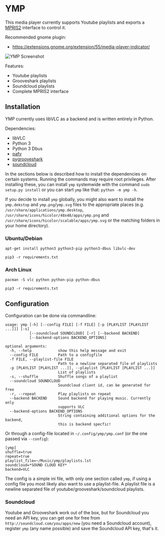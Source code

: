 YMP
===


This media player currently supports Youtube playlists and
exports a [MPRIS2](http://specifications.freedesktop.org/mpris-spec/latest/) interface to control it.

Recommended gnome plugin:
* https://extensions.gnome.org/extension/55/media-player-indicator/


![YMP Screenshot](https://raw.githubusercontent.com/wiki/Dav1dde/ymp/screenshots/scrot1.png)


Features:
* Youtube playlists
* Grooveshark playlists
* Soundcloud playlists
* Complete MPRIS2 interface


## Installation ##

YMP currently uses libVLC as a backend and is written entirely in Python.

Dependencies:
* libVLC
* Python 3
* Python 3 Dbus
* [pafy](https://pypi.python.org/pypi/Pafy/0.3.66)
* [pygrooveshark](https://github.com/koehlma/pygrooveshark)
* [soundcloud](https://pypi.python.org/pypi/soundcloud/0.4.1)

In the sections below is described how to install the dependencies on certain systems.
Running the commands may require root privileges.
After installing these, you can install `ymp` systemwide with the command `sudo setup.py install`
or you can start `ymp` like that: `python -m ymp -h`.

If you decide to install `ymp` globally, you might also want to install the `ymp.dekstop` and
`ymp.png`/`ymp.svg` files to the appropriate places (e.g. `/usr/share/applications/ymp.desktop`,
`/usr/share/icons/hicolor/48x48/apps/ymp.png` and `/usr/share/icons/hicolor/scalable/apps/ymp.svg`
or the matching folders in your home directory).

### Ubuntu/Debian ###

```
apt-get install python3 python3-pip python3-dbus libvlc-dev
```

```
pip3 -r requirements.txt
```

### Arch Linux ###

```
pacman -S vlc python python-pip python-dbus
```

```
pip3 -r requirements.txt
```

## Configuration ##

Configuration can be done via commandline:

```
usage: ymp [-h] [--config FILE] [-f FILE] [-p [PLAYLIST [PLAYLIST ...]]] [-s]
           [--soundcloud SOUNDCLOUD] [-r] [--backend BACKEND]
           [--backend-options BACKEND_OPTIONS]

optional arguments:
  -h, --help            show this help message and exit
  --config FILE         Path to a configfile
  -f FILE, --playlist-file FILE
                        Path to a newline separated file of playlists
  -p [PLAYLIST [PLAYLIST ...]], --playlist [PLAYLIST [PLAYLIST ...]]
                        List of playlists
  -s, --shuffle         Shuffle songs of a playlist
  --soundcloud SOUNDCLOUD
                        Soundcloud client id, can be generated for free
  -r, --repeat          Play playlists on repeat
  --backend BACKEND     Sound backend for playing music. Currently only
                        supports VLC
  --backend-options BACKEND_OPTIONS
                        String containing additional options for the backend,
                        this is backend specfic!
```

Or through a config-file located in `~/.config/ymp/ymp.conf` (or the one passed via `--config`):

```
[ymp]
shuffle=true
repeat=true
playlist_file=~/Music/ymp/playlists.lst
soundcloud=*SOUND CLOUD KEY*
backend=VLC
```

The config is a simple ini file, with only one section called `ymp`, if using a config file
you most likely also want to use a playlist-file. A playlist file is a newline separated file
of youtube/grooveshark/soundcloud playlists.

### Soundcloud ###

Youtube and Grooveshark work out of the box, but for Soundcloud you need an API key, you can
get one for free from `http://soundcloud.com/you/apps/new` (you need a Soundcloud account),
register `ymp` (any name possible) and save the Soundcloud API key, that's it.
